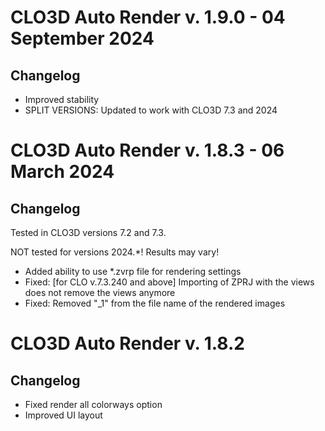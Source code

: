 # CLO3D Auto Render v. 1.9.0 - 04 September 2024
## Changelog

* Improved stability
* SPLIT VERSIONS: Updated to work with CLO3D 7.3 and 2024



# CLO3D Auto Render v. 1.8.3 - 06 March 2024
## Changelog

Tested in CLO3D versions 7.2 and 7.3. 

NOT tested for versions 2024.*! Results may vary!

* Added ability to use *.zvrp file for rendering settings
* Fixed: [for CLO v.7.3.240 and above] Importing of ZPRJ with the views does not remove the views anymore
* Fixed: Removed "_1" from the file name of the rendered images

# CLO3D Auto Render v. 1.8.2
## Changelog
* Fixed render all colorways option
* Improved UI layout
